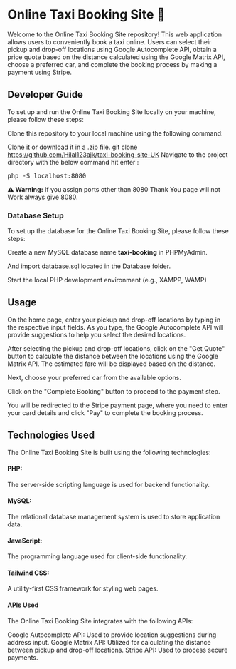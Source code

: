 # Online Taxi Booking Site 🚖
Welcome to the Online Taxi Booking Site repository! This web application allows users to conveniently book a taxi online. Users can select their pickup and drop-off locations using Google Autocomplete API, obtain a price quote based on the distance calculated using the Google Matrix API, choose a preferred car, and complete the booking process by making a payment using Stripe.

## Developer Guide

To set up and run the Online Taxi Booking Site locally on your machine, please follow these steps:

Clone this repository to your local machine using the following command:

Clone it or download it in a .zip file.
git clone https://github.com/Hilal123ajk/taxi-booking-site-UK
Navigate to the project directory with the below command hit enter :
<pre>
php -S localhost:8080
</pre>

**⚠️ Warning:** If you assign ports other than 8080 Thank You page will not Work always give 8080.

### Database Setup

To set up the database for the Online Taxi Booking Site, please follow these steps:

Create a new MySQL database name **taxi-booking** in PHPMyAdmin.

And import database.sql located in the Database folder.

Start the local PHP development environment (e.g., XAMPP, WAMP)


## Usage

On the home page, enter your pickup and drop-off locations by typing in the respective input fields. As you type, the Google Autocomplete API will provide suggestions to help you select the desired locations.

After selecting the pickup and drop-off locations, click on the "Get Quote" button to calculate the distance between the locations using the Google Matrix API. The estimated fare will be displayed based on the distance.

Next, choose your preferred car from the available options.

Click on the "Complete Booking" button to proceed to the payment step.

You will be redirected to the Stripe payment page, where you need to enter your card details and click "Pay" to complete the booking process.

## Technologies Used

The Online Taxi Booking Site is built using the following technologies:

#### PHP: 
The server-side scripting language is used for backend functionality.
#### MySQL: 
The relational database management system is used to store application data.
#### JavaScript: 
The programming language used for client-side functionality.
#### Tailwind CSS: 
A utility-first CSS framework for styling web pages.
#### APIs Used
The Online Taxi Booking Site integrates with the following APIs:

Google Autocomplete API: Used to provide location suggestions during address input.
Google Matrix API: Utilized for calculating the distance between pickup and drop-off locations.
Stripe API: Used to process secure payments.
